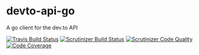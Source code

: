 # devto-api-go

A go client for the dev.to API

[![Travis Build Status](https://travis-ci.com/VictorAvelar/devto-api-go.svg?branch=master)](https://travis-ci.com/VictorAvelar/devto-api-go)
[![Scrutinizer Build Status](https://scrutinizer-ci.com/g/VictorAvelar/devto-api-go/badges/build.png?b=master)](https://scrutinizer-ci.com/g/VictorAvelar/devto-api-go/build-status/master)
[![Scrutinizer Code Quality](https://scrutinizer-ci.com/g/VictorAvelar/devto-api-go/badges/quality-score.png?b=master)](https://scrutinizer-ci.com/g/VictorAvelar/devto-api-go/?branch=master)
[![Code Coverage](https://scrutinizer-ci.com/g/VictorAvelar/devto-api-go/badges/coverage.png?b=master)](https://scrutinizer-ci.com/g/VictorAvelar/devto-api-go/?branch=master)
